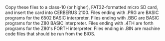 Copy these files to a class-10 (or higher), FAT32-formatted micro SD card, and insert the card into CERBERUS 2100. Files ending with .PRG are BASIC programs for the 6502 BASIC interpreter. Files ending with .BBC are BASIC programs for the Z80 BASIC interpreter. Files ending with .4TH are forth programs for the Z80's FORTH interpreter. Files ending in .BIN are machine code files that should be run from the BIOS.
